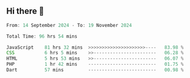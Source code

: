 ## Hi there 👋
<!--START_SECTION:Muni-->

```Javascript
From: 14 September 2024 - To: 19 November 2024

Total Time: 96 hrs 54 mins

JavaScript    81 hrs 32 mins  >>>>>>>>>>>>>>>>>>>>>----   83.98 %
CSS           6 hrs 5 mins    >>-----------------------   06.28 %
HTML          5 hrs 53 mins   >>-----------------------   06.07 %
PHP           1 hr 42 mins    -------------------------   01.75 %
Dart          57 mins         -------------------------   00.98 %
```

<!--END_SECTION:Muni-->
